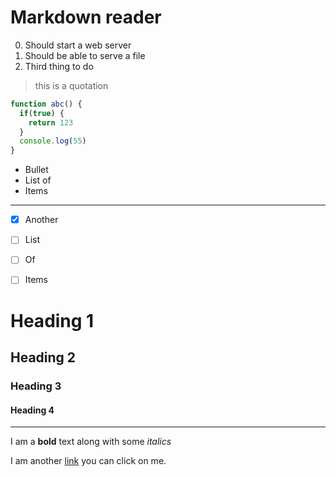 # Markdown reader

0. Should start a web server
1. Should be able to serve a file
2. Third thing to do

> this is a quotation


```javascript
function abc() {
  if(true) {
    return 123
  }
  console.log(55)
}
```

* Bullet
* List of
* Items

---

- [X] Another
- [ ] List
- [ ] Of
- [ ] Items


# Heading 1

## Heading 2

### Heading 3

#### Heading 4

---

I am a **bold** text along with some _italics_

I am another [link](www.google.com) you can click on me.
